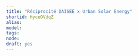 ```yaml
---
title: "Réciprocité DAISEE x Urban Solar Energy"
shortid: HyceOVdqZ
alias: 
model: 
tags: 
node: 
draft: yes
--- 
```

 